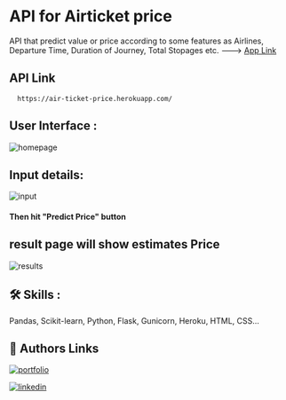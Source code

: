 
# API for Airticket price

API that predict value or price according to some features as Airlines, Departure Time, Duration of Journey, Total Stopages etc.  --->  [App Link](https://air-ticket-price.herokuapp.com/)

## API Link

```http
  https://air-ticket-price.herokuapp.com/
```
## User Interface : 

![homepage](https://user-images.githubusercontent.com/87320956/155887897-9bcc59d9-97a8-40e5-bd6a-75b047738914.jpg)

## Input details:
![input](https://user-images.githubusercontent.com/87320956/155887991-9c3e8c50-49f1-4d76-ae13-d1a165653eb1.jpg)

#### Then hit "Predict Price" button

## result page will show estimates Price
![results](https://user-images.githubusercontent.com/87320956/155888120-092a2dd9-6d14-47ef-a8b5-75f43e618293.jpg)


## 🛠 Skills :
Pandas, Scikit-learn, Python, Flask, Gunicorn, Heroku, HTML, CSS...


## 🔗 Authors Links
[![portfolio](https://img.shields.io/badge/my_portfolio-000?style=for-the-badge&logo=ko-fi&logoColor=white)](https://www.github.com/mdimran1)

[![linkedin](https://img.shields.io/badge/linkedin-0A66C2?style=for-the-badge&logo=linkedin&logoColor=white)](https://www.linkedin.com/in/imran-pro/)

